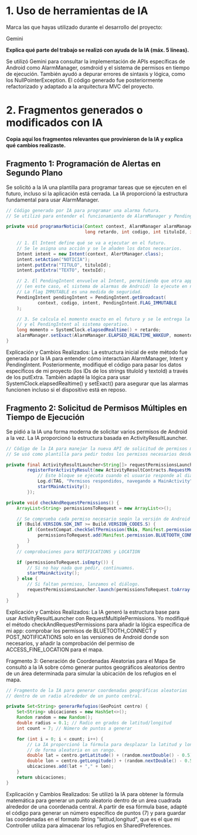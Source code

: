 # 1. Uso de herramientas de IA
Marca las que hayas utilizado durante el desarrollo del proyecto:

Gemini

**Explica qué parte del trabajo se realizó con ayuda de la IA (máx. 5 líneas).**

Se utilizó Gemini para consultar la implementación de APIs específicas de Android como AlarmManager, 
osmdroid y el sistema de permisos en tiempo de ejecución. También ayudó a depurar errores de sintaxis 
y lógica, como los NullPointerException. El código generado fue posteriormente refactorizado y adaptado
a la arquitectura MVC del proyecto.

# 2. Fragmentos generados o modificados con IA
**Copia aquí los fragmentos relevantes que provinieron de la IA y explica qué cambios realizaste.**

## Fragmento 1: Programación de Alertas en Segundo Plano
Se solicitó a la IA una plantilla para programar tareas que se ejecuten en el futuro, incluso si la 
aplicación está cerrada. La IA proporcionó la estructura fundamental para usar AlarmManager.

```Java
// Código generado por IA para programar una alarma futura.
// Se utilizó para entender el funcionamiento de AlarmManager y PendingIntent.

private void programarNoticia(Context context, AlarmManager alarmManager,
                              long retardo, int codigo, int tituloId, int textoId) {
    
    // 1. El Intent define qué se va a ejecutar en el futuro.
    // Se le asigna una acción y se le añaden los datos necesarios.
    Intent intent = new Intent(context, AlertManager.class);
    intent.setAction("NOTICIA");
    intent.putExtra("TITULO", tituloId);
    intent.putExtra("TEXTO", textoId);

    // 2. El PendingIntent envuelve al Intent, permitiendo que otra app
    // (en este caso, el sistema de alarmas de Android) lo ejecute en nuestro nombre.
    // La flag IMMUTABLE es una medida de seguridad.
    PendingIntent pendingIntent = PendingIntent.getBroadcast(
            context, codigo, intent, PendingIntent.FLAG_IMMUTABLE
    );

    // 3. Se calcula el momento exacto en el futuro y se le entrega la alarma
    // y el PendingIntent al sistema operativo.
    long momento = SystemClock.elapsedRealtime() + retardo;
    alarmManager.setExact(AlarmManager.ELAPSED_REALTIME_WAKEUP, momento, pendingIntent);
}
```
Explicación y Cambios Realizados:
La estructura inicial de este método fue generada por la IA para entender cómo interactúan AlarmManager,
Intent y PendingIntent. Posteriormente, modifiqué el código para pasar los datos específicos de mi proyecto
(los IDs de los strings tituloId y textoId) a través de los putExtra. También adapté la lógica para usar 
SystemClock.elapsedRealtime() y setExact() para asegurar que las alarmas funcionen incluso si el dispositivo está en reposo.

## Fragmento 2: Solicitud de Permisos Múltiples en Tiempo de Ejecución
Se pidió a la IA una forma moderna de solicitar varios permisos de Android a la vez. 
La IA proporcionó la estructura basada en ActivityResultLauncher.

```Java
// Código de la IA para manejar la nueva API de solicitud de permisos múltiples.
// Se usó como plantilla para pedir todos los permisos necesarios desde la SplashActivity.

private final ActivityResultLauncher<String[]> requestPermissionsLauncher =
        registerForActivityResult(new ActivityResultContracts.RequestMultiplePermissions(), permissions -> {
            // Este bloque se ejecuta cuando el usuario responde al diálogo.
            Log.d(TAG, "Permisos respondidos, navegando a MainActivity");
            startMainActivity();
        });

private void checkAndRequestPermissions() {
    ArrayList<String> permissionsToRequest = new ArrayList<>();

    // Se comprueba cada permiso necesario según la versión de Android
    if (Build.VERSION.SDK_INT >= Build.VERSION_CODES.S) {
        if (ContextCompat.checkSelfPermission(this, Manifest.permission.BLUETOOTH_CONNECT) != PackageManager.PERMISSION_GRANTED) {
            permissionsToRequest.add(Manifest.permission.BLUETOOTH_CONNECT);
        }
    }
    // comprobaciones para NOTIFICATIONS y LOCATION

    if (permissionsToRequest.isEmpty()) {
        // Si no hay nada que pedir, continuamos.
        startMainActivity();
    } else {
        // Si faltan permisos, lanzamos el diálogo.
        requestPermissionsLauncher.launch(permissionsToRequest.toArray(new String[0]));
    }
}
```
Explicación y Cambios Realizados:
La IA generó la estructura base para usar ActivityResultLauncher con RequestMultiplePermissions. 
Yo modifiqué el método checkAndRequestPermissions para añadir la lógica específica de mi app: comprobar
los permisos de BLUETOOTH_CONNECT y POST_NOTIFICATIONS solo en las versiones de Android donde son
necesarios, y añadir la comprobación del permiso de ACCESS_FINE_LOCATION para el mapa.

Fragmento 3: Generación de Coordenadas Aleatorias para el Mapa
Se consultó a la IA sobre cómo generar puntos geográficos aleatorios dentro de un área determinada para simular la ubicación de los refugios en el mapa.

```Java
// Fragmento de la IA para generar coordenadas geográficas aleatorias
// dentro de un radio alrededor de un punto central.

private Set<String> generarRefugios(GeoPoint centro) {
    Set<String> ubicaciones = new HashSet<>();
    Random random = new Random();
    double radius = 0.1; // Radio en grados de latitud/longitud
    int count = 7; // Número de puntos a generar

    for (int i = 0; i < count; i++) {
        // La IA proporcionó la fórmula para desplazar la latitud y longitud
        // de forma aleatoria en un rango.
        double lat = centro.getLatitude() + (random.nextDouble() - 0.5) * radius * 2;
        double lon = centro.getLongitude() + (random.nextDouble() - 0.5) * radius * 2;
        ubicaciones.add(lat + "," + lon);
    }
    return ubicaciones;
}
```
Explicación y Cambios Realizados:
Se utilizó la IA para obtener la fórmula matemática para generar un punto aleatorio dentro de un área 
cuadrada alrededor de una coordenada central. A partir de esa fórmula base, adapté el código para generar
un número específico de puntos (7) y para guardar las coordenadas en el formato String "latitud,longitud", 
que es el que mi Controller utiliza para almacenar los refugios en SharedPreferences.

